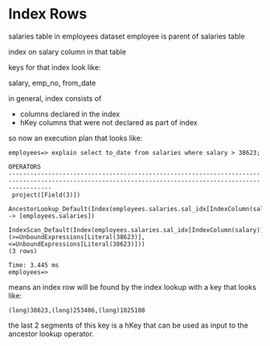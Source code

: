 # Index Rows

salaries table in employees dataset
employee is parent of salaries table

index on salary column in that table

keys for that index look like:

 salary, emp_no, from_date

in general, index consists of
 - columns declared in the index
 - hKey columns that were not declared as part of index

so now an execution plan that looks like:

```console
employees=> explain select to_date from salaries where salary > 38623;
                                                                       OPERATORS                                                                        
--------------------------------------------------------------------------------------------------------------------------------------------------------
 project([Field(3)])
   AncestorLookup_Default(Index(employees.salaries.sal_idx[IndexColumn(salary)]) -> [employees.salaries])
     IndexScan_Default(Index(employees.salaries.sal_idx[IndexColumn(salary)]) (>=UnboundExpressions[Literal(38623)],<=UnboundExpressions[Literal(38623)]))
(3 rows)

Time: 3.445 ms
employees=> 
```

means an index row will be found by the index lookup with a key that looks like:

```console
(long)38623,(long)253406,(long)1025108
```

the last 2 segments of this key is a hKey that can be used as input to the 
ancestor lookup operator.

